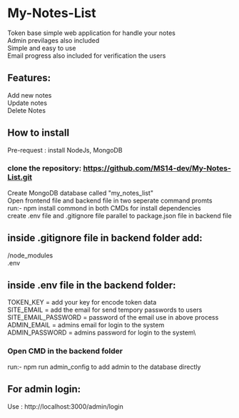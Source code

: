 # My-Notes-List

Token base simple web application for handle your notes\
Admin previlages also included\
Simple and easy to use\
Email progress also included for verification the users

## Features:

Add new notes\
Update notes\
Delete Notes

## How to install

Pre-request : install NodeJs, MongoDB 

### clone the repository: https://github.com/MS14-dev/My-Notes-List.git
Create MongoDB database called "my_notes_list"\
Open frontend file and backend file in two seperate command promts\
run:- npm install commond in both CMDs for install dependencies\
create .env file and .gitignore file parallel to package.json file in backend file

## inside .gitignore file in backend folder add:
/node_modules\
.env

## inside .env file in the backend folder:
TOKEN_KEY = add your key for encode token data\
SITE_EMAIL = add the email for send tempory passwords to users\
SITE_EMAIL_PASSWORD = password of the email use in above process\
ADMIN_EMAIL = admins email for login to the system\
ADMIN_PASSWORD = admins password for login to the system\

### Open CMD in the backend folder
run:- npm run admin_config to add admin to the database directly

## For admin login:
Use : http://localhost:3000/admin/login